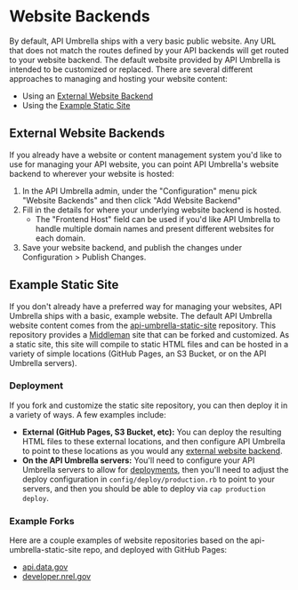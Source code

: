 # Website Backends

By default, API Umbrella ships with a very basic public website. Any URL that does not match the routes defined by your
API backends will get routed to your website backend. The default website provided by API Umbrella is intended to be
customized or replaced. There are several different approaches to managing and hosting your website content:

-   Using an [External Website Backend](#external-website-backends)
-   Using the [Example Static Site](#example-static-site)

## External Website Backends

If you already have a website or content management system you'd like to use for managing your API website, you can
point API Umbrella's website backend to wherever your website is hosted:

1. In the API Umbrella admin, under the "Configuration" menu pick "Website Backends" and then click "Add Website
   Backend"
2. Fill in the details for where your underlying website backend is hosted.
    - The "Frontend Host" field can be used if you'd like API Umbrella to handle multiple domain names and present
      different websites for each domain.
3. Save your website backend, and publish the changes under Configuration > Publish Changes.

## Example Static Site

If you don't already have a preferred way for managing your websites, API Umbrella ships with a basic, example website.
The default API Umbrella website content comes from the
[api-umbrella-static-site](https://github.com/NREL/api-umbrella-static-site) repository. This repository provides a
[Middleman](https://middlemanapp.com) site that can be forked and customized. As a static site, this site will compile
to static HTML files and can be hosted in a variety of simple locations (GitHub Pages, an S3 Bucket, or on the API
Umbrella servers).

### Deployment

If you fork and customize the static site repository, you can then deploy it in a variety of ways. A few examples
include:

-   **External (GitHub Pages, S3 Bucket, etc):** You can deploy the resulting HTML files to these external locations,
    and then configure API Umbrella to point to these locations as you would any
    [external website backend](#external-website-backends).
-   **On the API Umbrella servers:** You'll need to configure your API Umbrella servers to allow for
    [deployments](../developer/deploying.html), then you'll need to adjust the deploy configuration in
    `config/deploy/production.rb` to point to your servers, and then you should be able to deploy via
    `cap production deploy`.

### Example Forks

Here are a couple examples of website repositories based on the api-umbrella-static-site repo, and deployed with GitHub
Pages:

-   [api.data.gov](https://github.com/18F/api.data.gov/)
-   [developer.nrel.gov](https://github.com/NREL/developer.nrel.gov)
